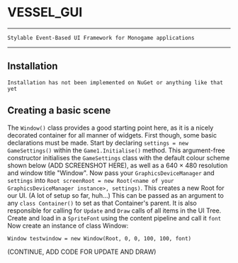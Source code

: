 
# VESSEL_GUI

----

    Stylable Event-Based UI Framework for Monogame applications

----

## Installation
    Installation has not been implemented on NuGet or anything like that yet

## Creating a basic scene
The `Window()` class provides a good starting point here, as it is a nicely decorated container for all manner of widgets.
First though, some basic declarations must be made. 
Start by declaring `settings = new GameSettings()` within the `Game1.Initialise()` method. This argument-free constructor initialises the `GameSettings` class with the default colour scheme shown below (ADD SCREENSHOT HERE), as well as a 640 × 480 resolution and window title "Window".
Now pass your `GraphicsDeviceManager` and `settings` into
`Root screenRoot = new Root(<name of your GraphicsDeviceManager instance>, settings)`.
This creates a new Root for our UI. (A lot of setup so far, huh...) This can be passed as an argument to any `class Container()` to set as that Container's parent. It is also responsible for calling for `Update` and `Draw` calls of all items in the UI Tree. 
Create and load in a `SpriteFont` using the content pipeline and call it `font`
Now create an instance of class Window: 

`Window testwindow = new Window(Root, 0, 0, 100, 100, font)`

(CONTINUE, ADD CODE FOR UPDATE AND DRAW)


    
